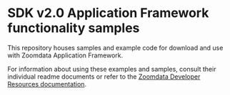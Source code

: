 # SDK v2.0 Application Framework functionality samples

This repository houses samples and example code for download and use with Zoomdata Application Framework.

For information about using these examples and samples, consult their individual readme documents or refer to the [Zoomdata Developer Resources documentation](http://docs.zoomdata.com/developer-resources).
